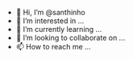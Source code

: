 - 👋 Hi, I’m @santhinho
- 👀 I’m interested in ...
- 🌱 I’m currently learning ...
- 💞️ I’m looking to collaborate on ...
- 📫 How to reach me ...

<!---
santhinho/santhinho is a ✨ special ✨ repository because its `README.md` (this file) appears on your GitHub profile.
You can click the Preview link to take a look at your changes.
--->
